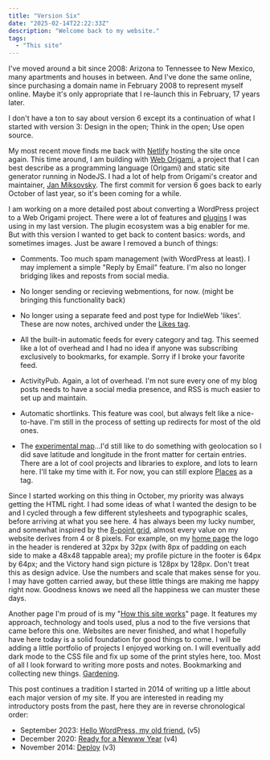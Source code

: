 ```yaml
---
title: "Version Six"
date: "2025-02-14T22:22:33Z"
description: "Welcome back to my website."
tags: 
  - "This site"
---
```


I've moved around a bit since 2008: Arizona to Tennessee to New Mexico, many apartments and houses in between. And I've done the same online, since purchasing a domain name in February 2008 to represent myself online. Maybe it's only appropriate that I re-launch this in February, 17 years later.

I don't have a ton to say about version 6 except its a continuation of what I started with version 3: Design in the open; Think in the open; Use open source.

My most recent move finds me back with [Netlify](https://www.netlify.com) hosting the site once again. This time around, I am building with [Web Origami](https://weborigami.org), a project that I can best describe as a programming language (Origami) and static site generator running in NodeJS. I had a lot of help from Origami's creator and maintainer, [Jan Miksovsky](https://jan.miksovsky.com). The first commit for version 6 goes back to early October of last year, so it's been coming for a while.

I am working on a more detailed post about converting a WordPress project to a Web Origami project. There were a lot of features and [plugins](/posts/2023-wp-plugin-inventory.html) I was using in my last version. The plugin ecosystem was a big enabler for me. But with this version I wanted to get back to content basics: words, and sometimes images. Just be aware I removed a bunch of things:

- Comments. Too much spam management (with WordPress at least). I may implement a simple "Reply by Email" feature. I'm also no longer bridging likes and reposts from social media.

- No longer sending or recieving webmentions, for now. (might be bringing this functionality back)

- No longer using a separate feed and post type for IndieWeb 'likes'. These are now notes, archived under the [Likes tag](/tags/likes.html).

- All the built-in automatic feeds for every category and tag. This seemed like a lot of overhead and I had no idea if anyone was subscribing exclusively to bookmarks, for example. Sorry if I broke your favorite feed.

- ActivityPub. Again, a lot of overhead. I'm not sure every one of my blog posts needs to have a social media presence, and RSS is much easier to set up and maintain.

- Automatic shortlinks. This feature was cool, but always felt like a nice-to-have. I'm still in the process of setting up redirects for most of the old ones.

- The [experimental map](https://web.archive.org/web/20240325124359/https://nicksimson.com/map/)...I'd still like to do something with geolocation so I did save latitude and longitude in the front matter for certain entries. There are a lot of cool projects and libraries to explore, and lots to learn here. I'll take my time with it. For now, you can still explore [Places](/tags/places.html) as a tag.

Since I started working on this thing in October, my priority was always getting the HTML right. I had some ideas of what I wanted the design to be and I cycled through a few different stylesheets and typographic scales, before arriving at what you see here. 4 has always been my lucky number, and somewhat inspired by the [8-point grid](https://spec.fm/specifics/8-pt-grid), almost every value on my website derives from 4 or 8 pixels. For example, on my [home page](/index.html) the logo in the header is rendered at 32px by 32px (with 8px of padding on each side to make a 48x48 tappable area); my profile picture in the footer is 64px by 64px; and the Victory hand sign picture is 128px by 128px. Don't treat this as design advice. Use the numbers and scale that makes sense for you. I may have gotten carried away, but these little things are making me happy right now. Goodness knows we need all the happiness we can muster these days.

Another page I'm proud of is my "[How this site works](/this-site.html)" page. It features my approach, technology and tools used, plus a nod to the five versions that came before this one. Websites are never finished, and what I hopefully have here today is a solid foundation for good things to come. I will be adding a little portfolio of projects I enjoyed working on. I will eventually add dark mode to the CSS file and fix up some of the print styles here, too. Most of all I look forward to writing more posts and notes. Bookmarking and collecting new things. [Gardening](https://maggieappleton.com/garden-history).

This post continues a tradition I started in 2014 of writing up a little about each major version of my site. If you are interested in reading my introductory posts from the past, here they are in reverse chronological order:

- September 2023: [Hello WordPress, my old friend.](/posts/2023-hello-wordpress.html) (v5)
- December 2020: [Ready for a Newww Year](/posts/2020-newww-year.html) (v4)
- November 2014: [Deploy](/posts/2014-deploy.html) (v3)